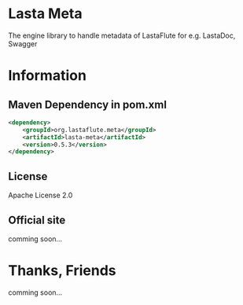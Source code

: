 Lasta Meta
=======================
The engine library to handle metadata of LastaFlute for e.g. LastaDoc, Swagger

# Information
## Maven Dependency in pom.xml
```xml
<dependency>
    <groupId>org.lastaflute.meta</groupId>
    <artifactId>lasta-meta</artifactId>
    <version>0.5.3</version>
</dependency>
```

## License
Apache License 2.0

## Official site
comming soon...

# Thanks, Friends
comming soon...
